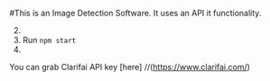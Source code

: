 #This is an Image Detection Software.
It uses an API it functionality.

2. 
3. Run `npm start`
4.

You can grab Clarifai API key [here] 
//(https://www.clarifai.com/)
